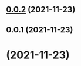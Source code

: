 ## [0.0.2](https://github.com/Nazeh/test-aegir/compare/v0.0.1...v0.0.2) (2021-11-23)



## 0.0.1 (2021-11-23)



#  (2021-11-23)



